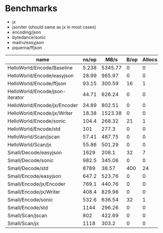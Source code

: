 # Benchmarks

* jx
* jsoniter (should same as jx in most cases)
* encoding/json
* bytedance/sonic
* mailru/easyjson
* pquerna/ffjson

| name                            | ns/op | MB/s    | B/op | Allocs |
|---------------------------------|-------|---------|------|--------|
| HelloWorld/Encode/Baseline      | 5.238 | 5345.77 | 0    | 0      |
| HelloWorld/Encode/easyjson      | 28.99 | 965.97  | 0    | 0      |
| HelloWorld/Encode/ffjson        | 93.15 | 300.59  | 16   | 1      |
| HelloWorld/Encode/json-iterator | 44.71 | 626.24  | 0    | 0      |
| HelloWorld/Encode/jx/Encoder    | 34.89 | 802.51  | 0    | 0      |
| HelloWorld/Encode/jx/Writer     | 18.38 | 1523.38 | 0    | 0      |
| HelloWorld/Encode/sonic         | 104.4 | 268.32  | 21   | 1      |
| HelloWorld/Encode/std           | 101   | 277.3   | 0    | 0      |
| HelloWorld/Scan/jscan           | 57.41 | 487.75  | 0    | 0      |
| HelloWorld/Scan/jx              | 55.86 | 501.29  | 0    | 0      |
| Small/Decode/easyjson           | 1629  | 208.1   | 32   | 7      |
| Small/Decode/sonic              | 982.5 | 345.06  | 0    | 0      |
| Small/Decode/std                | 8789  | 38.57   | 400  | 24     |
| Small/Encode/easyjson           | 647.2 | 523.76  | 0    | 0      |
| Small/Encode/jx/Encoder         | 769.1 | 440.76  | 0    | 0      |
| Small/Encode/jx/Writer          | 408.4 | 829.98  | 0    | 0      |
| Small/Encode/sonic              | 532.6 | 636.54  | 32   | 1      |
| Small/Encode/std                | 1144  | 296.26  | 0    | 0      |
| Small/Scan/jscan                | 802   | 422.69  | 0    | 0      |
| Small/Scan/jx                   | 1118  | 303.2   | 0    | 0      |
